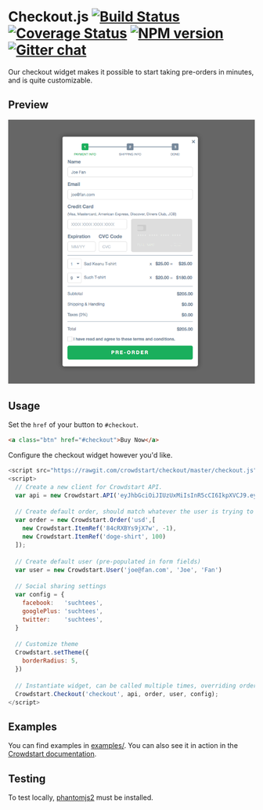 # Checkout.js  [![Build Status][travis-image]][travis-url] [![Coverage Status][coveralls-image]][coveralls-url] [![NPM version][npm-image]][npm-url]  [![Gitter chat][gitter-image]][gitter-url]
Our checkout widget makes it possible to start taking pre-orders in minutes,
and is quite customizable.

## Preview
![Screenshot Preview](examples/basic/basic_screenshot.png)

## Usage
Set the `href` of your button to `#checkout`.

```html
<a class="btn" href="#checkout">Buy Now</a>
```

Configure the checkout widget however you'd like.

```javascript
<script src="https://rawgit.com/crowdstart/checkout/master/checkout.js"></script>
<script>
  // Create a new client for Crowdstart API.
  var api = new Crowdstart.API('eyJhbGciOiJIUzUxMiIsInR5cCI6IkpXVCJ9.eyJiaXQiOjI0LCJqdGkiOiJVMDc0RlU3MHVhWSIsInN1YiI6IkVxVEdveHA1dTMifQ.g_MqPv2s0DnyFdhkUMzYn9mtKaXNwmlEM14WcFq_s5Yd2eqH16TB9thxOdDE8ylcoBMgyI3eimSHJxGq7oj-EA')

  // Create default order, should match whatever the user is trying to pre-order
  var order = new Crowdstart.Order('usd',[
    new Crowdstart.ItemRef('84cRXBYs9jX7w', -1),
    new Crowdstart.ItemRef('doge-shirt', 100)
  ]);

  // Create default user (pre-populated in form fields)
  var user = new Crowdstart.User('joe@fan.com', 'Joe', 'Fan')

  // Social sharing settings
  var config = {
    facebook:   'suchtees',
    googlePlus: 'suchtees',
    twitter:    'suchtees',
  }

  // Customize theme
  Crowdstart.setTheme({
    borderRadius: 5,
  })

  // Instantiate widget, can be called multiple times, overriding order in widget.
  Crowdstart.Checkout('checkout', api, order, user, config);
</script>
```

## Examples
You can find examples in [examples/](examples/basic/index.html). You can also
see it in action in the [Crowdstart
documentation](http://www.crowdstart.com/docs/checkout).

## Testing
To test locally, [phantomjs2](https://www.npmjs.com/package/phantomjs2) must be installed.

[crowdstart]: https://crowdstart.com
[checkout.js]: https://cdn.rawgit.com/crowdstart/checkout.js/v2.1.1/checkout.min.js
[travis-url]: https://travis-ci.org/crowdstart/checkout.js
[travis-image]: https://img.shields.io/travis/crowdstart/checkout.js.svg
[coveralls-url]: https://coveralls.io/r/crowdstart/checkout.js/
[coveralls-image]: https://img.shields.io/coveralls/crowdstart/checkout.js.svg
[npm-url]: https://www.npmjs.com/package/checkout.js
[npm-image]: https://img.shields.io/npm/v/checkout.js.svg
[downloads-image]: https://img.shields.io/npm/dm/checkout.js.svg
[downloads-url]: http://badge.fury.io/js/checkout.js
[gitter-url]: https://gitter.im/crowdstart/chat
[gitter-image]: https://img.shields.io/badge/gitter-chat-brightgreen.svg

